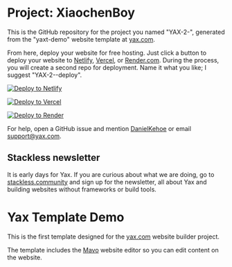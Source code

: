 # Project: XiaochenBoy

This is the GitHub repository for the project you named "YAX-2-", generated from the "yaxt-demo" website template at [yax.com](https://yax.com).

From here, deploy your website for free hosting. Just click a button to deploy your website to [Netlify](https://www.netlify.com/), [Vercel](https://vercel.com/), or [Render.com](https://render.com/). During the process, you will create a second repo for deployment. Name it what you like; I suggest "YAX-2--deploy".

[![Deploy to Netlify](https://www.netlify.com/img/deploy/button.svg)](https://app.netlify.com/start/deploy?repository=https://github.com/XiaochenBoyGitHub/YAX-2-)

[![Deploy to Vercel](https://vercel.com/button)](https://vercel.com/import/project?template=https://github.com/XiaochenBoyGitHub/YAX-2-)

[![Deploy to Render](https://render.com/images/deploy-to-render-button.svg)](https://render.com/deploy)

For help, open a GitHub issue and mention [DanielKehoe](https://github.com/DanielKehoe) or email [support@yax.com](mailto:support@yax.com?subject=[GitHub]%20YAX-2-).

## Stackless newsletter

It is early days for Yax. If you are curious about what we are doing, go to [stackless.community](https://stackless.community/) and sign up for the newsletter, all about Yax and building websites without frameworks or build tools.



# Yax Template Demo

This is the first template designed for the [yax.com](https://yax.com/) website builder project.

The template includes the [Mavo](https://mavo.io/) website editor so you can edit content on the website.
